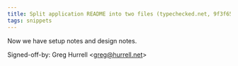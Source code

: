 ```yaml
---
title: Split application README into two files (typechecked.net, 9f3f65e)
tags: snippets
---
```


Now we have setup notes and design notes.

Signed-off-by: Greg Hurrell &lt;greg@hurrell.net&gt;
